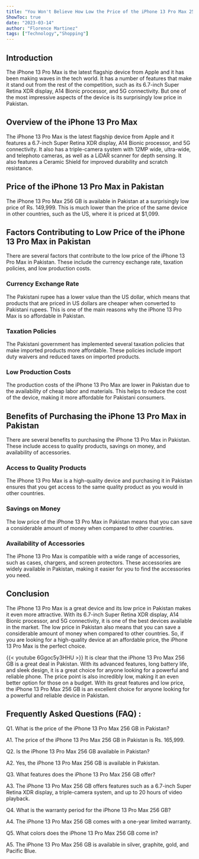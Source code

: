 ```yaml
---
title: "You Won't Believe How Low the Price of the iPhone 13 Pro Max 256 GB Is in Pakistan!"
ShowToc: true 
date: "2023-03-14"
author: "Florence Martinez" 
tags: ["Technology","Shopping"]
---
```

## Introduction

The iPhone 13 Pro Max is the latest flagship device from Apple and it has been making waves in the tech world. It has a number of features that make it stand out from the rest of the competition, such as its 6.7-inch Super Retina XDR display, A14 Bionic processor, and 5G connectivity. But one of the most impressive aspects of the device is its surprisingly low price in Pakistan.

## Overview of the iPhone 13 Pro Max

The iPhone 13 Pro Max is the latest flagship device from Apple and it features a 6.7-inch Super Retina XDR display, A14 Bionic processor, and 5G connectivity. It also has a triple-camera system with 12MP wide, ultra-wide, and telephoto cameras, as well as a LiDAR scanner for depth sensing. It also features a Ceramic Shield for improved durability and scratch resistance.

## Price of the iPhone 13 Pro Max in Pakistan

The iPhone 13 Pro Max 256 GB is available in Pakistan at a surprisingly low price of Rs. 149,999. This is much lower than the price of the same device in other countries, such as the US, where it is priced at $1,099.

## Factors Contributing to Low Price of the iPhone 13 Pro Max in Pakistan

There are several factors that contribute to the low price of the iPhone 13 Pro Max in Pakistan. These include the currency exchange rate, taxation policies, and low production costs.

### Currency Exchange Rate

The Pakistani rupee has a lower value than the US dollar, which means that products that are priced in US dollars are cheaper when converted to Pakistani rupees. This is one of the main reasons why the iPhone 13 Pro Max is so affordable in Pakistan.

### Taxation Policies

The Pakistani government has implemented several taxation policies that make imported products more affordable. These policies include import duty waivers and reduced taxes on imported products.

### Low Production Costs

The production costs of the iPhone 13 Pro Max are lower in Pakistan due to the availability of cheap labor and materials. This helps to reduce the cost of the device, making it more affordable for Pakistani consumers.

## Benefits of Purchasing the iPhone 13 Pro Max in Pakistan

There are several benefits to purchasing the iPhone 13 Pro Max in Pakistan. These include access to quality products, savings on money, and availability of accessories.

### Access to Quality Products

The iPhone 13 Pro Max is a high-quality device and purchasing it in Pakistan ensures that you get access to the same quality product as you would in other countries.

### Savings on Money

The low price of the iPhone 13 Pro Max in Pakistan means that you can save a considerable amount of money when compared to other countries.

### Availability of Accessories

The iPhone 13 Pro Max is compatible with a wide range of accessories, such as cases, chargers, and screen protectors. These accessories are widely available in Pakistan, making it easier for you to find the accessories you need.

## Conclusion

The iPhone 13 Pro Max is a great device and its low price in Pakistan makes it even more attractive. With its 6.7-inch Super Retina XDR display, A14 Bionic processor, and 5G connectivity, it is one of the best devices available in the market. The low price in Pakistan also means that you can save a considerable amount of money when compared to other countries. So, if you are looking for a high-quality device at an affordable price, the iPhone 13 Pro Max is the perfect choice.

{{< youtube 6Ggoc5y3HHU >}} 
It is clear that the iPhone 13 Pro Max 256 GB is a great deal in Pakistan. With its advanced features, long battery life, and sleek design, it is a great choice for anyone looking for a powerful and reliable phone. The price point is also incredibly low, making it an even better option for those on a budget. With its great features and low price, the iPhone 13 Pro Max 256 GB is an excellent choice for anyone looking for a powerful and reliable device in Pakistan.

## Frequently Asked Questions (FAQ) :
Q1. What is the price of the iPhone 13 Pro Max 256 GB in Pakistan?

A1. The price of the iPhone 13 Pro Max 256 GB in Pakistan is Rs. 165,999.

Q2. Is the iPhone 13 Pro Max 256 GB available in Pakistan?

A2. Yes, the iPhone 13 Pro Max 256 GB is available in Pakistan.

Q3. What features does the iPhone 13 Pro Max 256 GB offer?

A3. The iPhone 13 Pro Max 256 GB offers features such as a 6.7-inch Super Retina XDR display, a triple-camera system, and up to 20 hours of video playback.

Q4. What is the warranty period for the iPhone 13 Pro Max 256 GB?

A4. The iPhone 13 Pro Max 256 GB comes with a one-year limited warranty.

Q5. What colors does the iPhone 13 Pro Max 256 GB come in?

A5. The iPhone 13 Pro Max 256 GB is available in silver, graphite, gold, and Pacific Blue.


